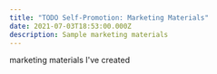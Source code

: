```yaml
---
title: "TODO Self-Promotion: Marketing Materials"
date: 2021-07-03T18:53:00.000Z
description: Sample marketing materials
---
```

marketing materials I've created